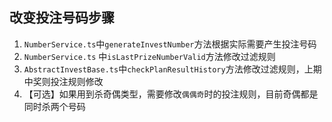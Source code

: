 ## 改变投注号码步骤

1. `NumberService.ts`中`generateInvestNumber`方法根据实际需要产生投注号码
2. `NumberService.ts` 中`isLastPrizeNumberValid`方法修改过滤规则
3. `AbstractInvestBase.ts`中`checkPlanResultHistory`方法修改过滤规则，上期中奖则投注规则修改
4. 【可选】如果用到杀奇偶类型，需要修改`偶偶奇`时的投注规则，目前奇偶都是同时杀两个号码